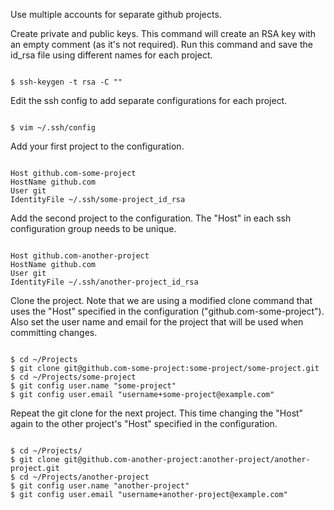 <p>Use multiple accounts for separate github projects.</p>

<p>Create private and public keys. This command will create an RSA key with an empty comment (as it's not required). Run this command and save the id_rsa file using different names for each project.</p>
<code>
$ ssh-keygen -t rsa -C ""</code>

<p>Edit the ssh config to add separate configurations for each project.</p>
<code>
$ vim ~/.ssh/config</code>

<p>Add your first project to the configuration.</p>
<code>
Host github.com-some-project
HostName github.com
User git
IdentityFile ~/.ssh/some-project_id_rsa</code>

<p>Add the second project to the configuration. The "Host" in each ssh configuration group needs to be unique.</p>
<code>
Host github.com-another-project
HostName github.com
User git
IdentityFile ~/.ssh/another-project_id_rsa</code>

<p>Clone the project. Note that we are using a modified clone command that uses the "Host" specified in the configuration ("github.com-some-project"). Also set the user name and email for the project that will be used when committing changes.</p>
<code>
$ cd ~/Projects
$ git clone git@github.com-some-project:some-project/some-project.git
$ cd ~/Projects/some-project
$ git config user.name "some-project"
$ git config user.email "username+some-project@example.com"</code>

<p>Repeat the git clone for the next project. This time changing the "Host" again to the other project's "Host" specified in the configuration.</p>
<code>
$ cd ~/Projects/
$ git clone git@github.com-another-project:another-project/another-project.git
$ cd ~/Projects/another-project
$ git config user.name "another-project"
$ git config user.email "username+another-project@example.com"</code>